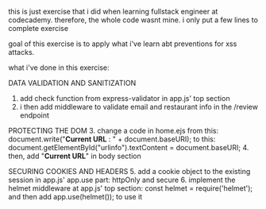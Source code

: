 this is just exercise that i did when learning fullstack engineer at codecademy. therefore, the whole code wasnt mine. i only put a few lines to complete exercise

goal of this exercise is to apply what i've learn abt preventions for xss attacks.

what i've done in this exercise:

DATA VALIDATION AND SANITIZATION
1. add check function from express-validator in app.js' top section
2. i then add middleware to validate email and restaurant info in the /review endpoint

PROTECTING THE DOM
3. change a code in home.ejs from this:
document.write("<b>Current URL</b> : " + document.baseURI);
to this:
document.getElementById("urlinfo").textContent = document.baseURI;
4. then, add "<b>Current URL</b><span id="urlinfo"></span>" in body section

SECURING COOKIES AND HEADERS
5. add a cookie object to the existing session in app.js' app.use part: httpOnly and secure
6. implement the helmet middleware at app.js' top section: const helmet = require('helmet'); and then add app.use(helmet()); to use it

